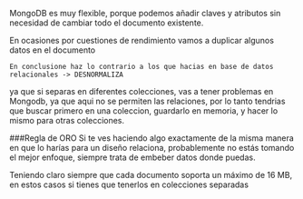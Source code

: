 MongoDB es muy flexible, porque podemos añadir claves y atributos sin necesidad de cambiar todo el documento existente.

En ocasiones por cuestiones de rendimiento vamos a duplicar algunos datos en el documento

	En conclusione haz lo contrario a los que hacias en base de datos relacionales -> DESNORMALIZA

ya que si separas en diferentes colecciones, vas a tener problemas en Mongodb, ya que aqui no se permiten las relaciones, por lo tanto tendrias que buscar primero en una coleccion, guardarlo en memoria, y hacer lo mismo para otras colecciones.

###Regla de ORO
Si te ves haciendo algo exactamente de la misma manera en que lo harías para un diseño relaciona, probablemente no estás tomando el mejor enfoque, siempre trata de embeber datos donde puedas.

Teniendo claro siempre que cada documento soporta un máximo de 16 MB, en estos casos si tienes que tenerlos en colecciones separadas